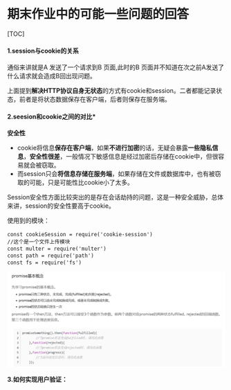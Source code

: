 # 							期末作业中的可能一些问题的回答

[TOC]



#### **1.session与cookie的关系**

通俗来讲就是A 发送了一个请求到B 页面,此时的B 页面并不知道在次之前A发送了什么请求就会造成B回出现问题。

上面提到**解决HTTP协议自身无状态**的方式有cookie和session。二者都能记录状态，前者是将状态数据保存在客户端，后者则保存在服务端。

#### **2.seesion和cookie之间的对比***

**安全性**

- cookie将信息**保存在客户端**，如果**不进行加密**的话，无疑会暴露**一些隐私信息**，**安全性很差**，一般情况下敏感信息是经过加密后存储在cookie中，但很容易就会被窃取。
- 而session只会**将信息存储在服务端**，如果存储在文件或数据库中，也有被窃取的可能，只是可能性比cookie小了太多。

Session安全性方面比较突出的是存在会话劫持的问题，这是一种安全威胁，总体来讲，session的安全性要高于cookie。

使用到的模块：

```
const cookieSession = require('cookie-session')
//这个是一个文件上传模块
const multer = require('multer')
const path = require('path')
const fs = require('fs')
```

![image-20210609071409626](Finalassignment.assets/image-20210609071409626.png)

**3.如何实现用户验证：**


